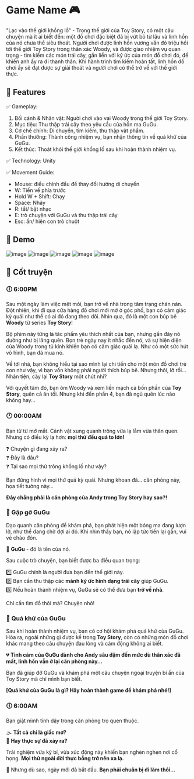 # Game Name 🎮  
"Lạc vào thế giới khổng lồ" - 
Trong thế giới của Toy Story, có một câu chuyện mà ít ai biết đến: một đồ chơi đặc biệt đã bị vứt bỏ từ lâu và linh hồn của nó chưa thể siêu thoát. Người chơi được linh hồn vương vấn đó triệu hồi tới thế giới Toy 
Story trong thân xác Woody, và được giao nhiệm vụ quan trọng - tìm kiếm các món trái cây, gắn liền với ký ức của món đồ chơi đó, để khiến anh ấy ra đi thanh thản. Khi hành trình tìm kiếm hoàn tất, linh hồn đồ chơi ấy sẽ đạt được sự giải thoát và người chơi có thể trở về với thế giới thực.

## 📌 Features  
✅ Gameplay:
1. Bối cảnh & Nhân vật: Người chơi vào vai Woody trong thế giới Toy Story.
2. Mục tiêu: Thu thập trái cây theo yêu cầu của hồn ma GuGu.
3. Cơ chế chính: Di chuyển, tìm kiếm, thu thập vật phẩm.
4. Phần thưởng: Thành công nhiệm vụ, bạn nhận thông tin về quá khứ của GuGu.
5. Kết thúc: Thoát khỏi thế giới khổng lồ sau khi hoàn thành nhiệm vụ.

✅ Technology: Unity

✅ Movement Guide:
- Mouse: điều chỉnh đầu để thay đổi hướng di chuyển
- W: Tiến về phía trước
- Hold W + Shift: Chạy
- Space: Nhảy
- R: tắt/ bật nhạc
- E: trò chuyện với GuGu và thu thập trái cây
- Esc: ẩn/ hiện con trỏ chuột

## 🎥 Demo  
![image](https://github.com/user-attachments/assets/26105a13-2413-450b-b3b7-081f99cabe4b)
![image](https://github.com/user-attachments/assets/2e873b3e-58e2-4730-a43d-ace637e2ab00)
![image](https://github.com/user-attachments/assets/178f87c9-9b9c-45f6-8e59-8ce90be13e7d)
![image](https://github.com/user-attachments/assets/f077eaa7-2251-42f2-9ee1-cee5c41ea71a)
![image](https://github.com/user-attachments/assets/82f8d3de-99bc-4980-bc7d-bb585d0112eb)

## 📖 Cốt truyện

### 🕕 6:00PM  
Sau một ngày làm việc mệt mỏi, bạn trở về nhà trong tâm trạng chán nản. Đột nhiên, khi đi qua cửa hàng đồ chơi mới mở ở góc phố, bạn có cảm giác kỳ quái như thể có ai đó đang theo dõi. Nhìn qua, đó là một con búp bê **Woody** từ series **Toy Story**!  

Bộ phim này từng là tác phẩm yêu thích nhất của bạn, nhưng gần đây nó dường như bị lãng quên. Bọn trẻ ngày nay ít nhắc đến nó, và sự hiện diện của Woody trong tủ kính khiến bạn có cảm giác quái lạ. Như có một sức hút vô hình, bạn đã mua nó.  

Về tới nhà, bạn không hiểu tại sao mình lại chi tiền cho một món đồ chơi trẻ con như vậy, vì bạn vốn không phải người thích búp bê. Nhưng thôi, lỡ rồi… Nhân tiện, cày lại **Toy Story** một chút nhỉ?  

Với quyết tâm đó, bạn ôm Woody và xem liền mạch cả bốn phần của **Toy Story**, quên cả ăn tối. Nhưng khi đến phần 4, bạn đã ngủ quên lúc nào không hay…  

### 🕛 00:00AM  
Bạn từ từ mở mắt. Cảnh vật xung quanh trông vừa lạ lẫm vừa thân quen. Nhưng có điều kỳ lạ hơn: **mọi thứ đều quá to lớn!**  

❓ Chuyện gì đang xảy ra?  
❓ Đây là đâu?  
❓ Tại sao mọi thứ trông khổng lồ như vậy?  

Bạn đứng hình vì mọi thứ quá kỳ quái. Nhưng khoan đã… căn phòng này, họa tiết tường này…  

**Đây chẳng phải là căn phòng của Andy trong Toy Story hay sao?!**  

### 👻 Gặp gỡ GuGu  
Dạo quanh căn phòng để khám phá, bạn phát hiện một bóng ma đang lượn lờ, như thể đang chờ đợi ai đó. Khi nhìn thấy bạn, nó lập tức tiến lại gần, vui vẻ chào đón.  

👻 **GuGu** - đó là tên của nó.  

Sau cuộc trò chuyện, bạn biết được ba điều quan trọng:  

1️⃣ GuGu chính là người đưa bạn đến thế giới này.  
2️⃣ Bạn cần thu thập các **mảnh ký ức hình dạng trái cây** giúp GuGu.  
3️⃣ Nếu hoàn thành nhiệm vụ, GuGu sẽ có thể đưa bạn **trở về nhà**.  

Chỉ cần tìm đồ thôi mà? Chuyện nhỏ!  

### 🔮 Quá khứ của GuGu  
Sau khi hoàn thành nhiệm vụ, bạn có cơ hội khám phá quá khứ của GuGu. Hóa ra, ngoài những gì được kể trong **Toy Story**, còn có những món đồ chơi khác mang theo câu chuyện đau lòng và cảm động không ai biết.  

💔 **Tình cảm của GuGu dành cho Andy sâu đậm đến mức dù thân xác đã mất, linh hồn vẫn ở lại căn phòng này…**  

Bạn đã giúp đỡ GuGu và khám phá một câu chuyện ngoại truyện bí ẩn của Toy Story mà chỉ mình bạn biết.  

**[Quá khứ của GuGu là gì? Hãy hoàn thành game để khám phá nhé!]**  

### 🕕 6:00AM  
Bạn giật mình tỉnh dậy trong căn phòng trọ quen thuộc.  

🌫️ **Tất cả chỉ là giấc mơ?**  
💭 **Hay thực sự đã xảy ra?**  

Trải nghiệm vừa kỳ bí, vừa xúc động này khiến bạn nghèn nghẹn nơi cổ họng. **Mọi thứ ngoài đời thực bỗng trở nên xa lạ.**  

🔄 Nhưng dù sao, ngày mới đã bắt đầu. **Bạn phải chuẩn bị đi làm thôi…** 
